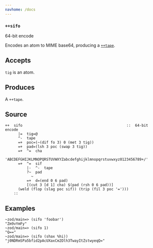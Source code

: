 ```yaml
---
navhome: /docs
---
```



### `++sifo`

64-bit encode

Encodes an atom to MIME base64, producing a [`++tape`]().

Accepts
-------

`tig` is an atom.

Produces
--------

A `++tape`.

Source
------

    ++  sifo                                                ::  64-bit encode
          |=  tig=@
          ^-  tape
          =+  poc=(~(dif fo 3) 0 (met 3 tig))
          =+  pad=(lsh 3 poc (swap 3 tig))
          =+  ^=  cha
          'ABCDEFGHIJKLMNOPQRSTUVWXYZabcdefghijklmnopqrstuvwxyz0123456789+/'
          =+  ^=  sif
              |-  ^-  tape
              ?~  pad
                ~
              =+  d=(end 0 6 pad)
              [(cut 3 [d 1] cha) $(pad (rsh 0 6 pad))]
          (weld (flop (slag poc sif)) (trip (fil 3 poc '=')))
        ::

Examples
--------

    ~zod/main=> (sifo 'foobar')
    "Zm9vYmFy"
    ~zod/main=> (sifo 1)
    "Q=="
    ~zod/main=> (sifo (shax %hi))
    "j0NDRmSPa5bfid2pAcUXaxCm2Dlh3TwayItZstwyeqQ="


